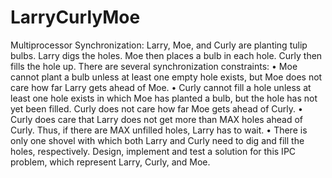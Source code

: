 LarryCurlyMoe
=============
Multiprocessor Synchronization:
Larry, Moe, and Curly are planting tulip bulbs. Larry digs the holes. Moe then places a bulb in each hole. Curly then fills the hole up.
There are several synchronization constraints:
• Moe cannot plant a bulb unless at least one empty hole exists, but Moe does not care how far Larry gets ahead of Moe.
• Curly cannot fill a hole unless at least one hole exists in which Moe has planted a bulb, but the hole has not yet been filled. Curly does not care how far Moe gets
ahead of Curly.
• Curly does care that Larry does not get more than MAX holes ahead of Curly. Thus, if there are MAX unfilled holes, Larry has to wait.
• There is only one shovel with which both Larry and Curly need to dig and fill the holes, respectively.
Design, implement and test a solution for this IPC problem, which represent Larry, Curly, and Moe.
